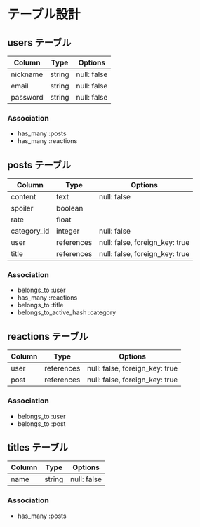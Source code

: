 # テーブル設計

## users テーブル

| Column   | Type   | Options     |
| -------- | ------ | ----------- |
| nickname | string | null: false | 
| email    | string | null: false |
| password | string | null: false |

### Association
- has_many :posts
- has_many :reactions

## posts テーブル

| Column  | Type     | Options     |
| ------- | -------- | ----------- |
| content | text   | null: false | 
| spoiler | boolean |
| rate | float |
| category_id | integer | null: false |
| user  | references | null: false, foreign_key: true |
| title | references | null: false, foreign_key: true |

### Association
- belongs_to :user
- has_many :reactions
- belongs_to :title
- belongs_to_active_hash :category

## reactions テーブル

| Column | Type   | Options     |
| ------ | ------ | ----------- |
| user   | references | null: false, foreign_key: true |
| post   | references | null: false, foreign_key: true |

### Association
- belongs_to :user
- belongs_to :post

## titles テーブル

| Column | Type   | Options     |
| ------ | ------ | ----------- |
| name   | string | null: false |

### Association
- has_many :posts
